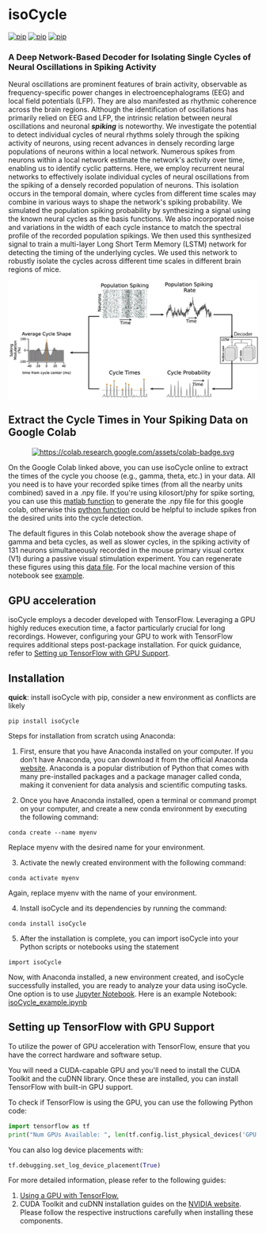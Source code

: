 # isoCycle
<!-- [![preprint](https://img.shields.io/badge/preprint-bioRxiv-blue)]() -->
[![pip](https://img.shields.io/badge/your%20data-googleColab-orange)](https://colab.research.google.com/github/esiabri/isoCycle/blob/main/isoCycle_yourData_Colab.ipynb)
[![pip](https://img.shields.io/badge/pip%20install-PyPI-yellow)](https://pypi.org/project/isoCycle/)
[![pip](https://img.shields.io/badge/poster-isoCycle-blue)](https://github.com/esiabri/isoCycle/blob/main/isoCycle/files/isoCyclePoster.pdf)

### A Deep Network-Based Decoder for Isolating Single Cycles of Neural Oscillations in Spiking Activity

<!-- <p align="justify"> -->
Neural oscillations are prominent features of brain activity, observable as frequency-specific power changes in electroencephalograms (EEG) and local field potentials (LFP). They are also manifested as rhythmic coherence across the brain regions. Although the identification of oscillations has primarily relied on EEG and LFP, the intrinsic relation between neural oscillations and neuronal ***spiking*** is noteworthy. We investigate the potential to detect individual cycles of neural rhythms solely through the spiking activity of neurons, using recent advances in densely recording large populations of neurons within a local network. Numerous spikes from neurons within a local network estimate the network's activity over time, enabling us to identify cyclic patterns. Here, we employ recurrent neural networks to effectively isolate individual cycles of neural oscillations from the spiking of a densely recorded population of neurons. This isolation occurs in the temporal domain, where cycles from different time scales may combine in various ways to shape the network's spiking probability. We simulated the population spiking probability by synthesizing a signal using the known neural cycles as the basis functions. We also incorporated noise and variations in the width of each cycle instance to match the spectral profile of the recorded population spikings.  We then used this synthesized signal to train a multi-layer Long Short Term Memory (LSTM) network for detecting the timing of the underlying cycles. We used this network to robustly isolate the cycles across different time scales in different brain regions of mice.
<!-- </p> -->

<p align="center">
  <img alt="https://github.com/esiabri/isoCycle/blob/main/isoCycle/files/decoder_schematics.jpg" src="https://github.com/esiabri/isoCycle/blob/main/isoCycle/files/decoder_schematics.jpg" align="center" style="pointer-events: auto;" width="600px"/>
</a>

<!--<p align="center">
  <img alt="https://github.com/esiabri/isoCycle/blob/main/isoCycle/files/gammaCycleAvgShape.png" src="https://github.com/esiabri/isoCycle/blob/main/isoCycle/files/gammaCycleAvgShape.png" align="center" style="pointer-events: auto;" width="600px"/>
</a>-->



## Extract the Cycle Times in Your Spiking Data on Google Colab
<p align="center">
<a class="new-tab-link" href="https://colab.research.google.com/github/esiabri/isoCycle/blob/main/isoCycle_yourData_Colab.ipynb" target="_blank" style="pointer-events: none;">
  <img alt="https://colab.research.google.com/assets/colab-badge.svg" src="https://colab.research.google.com/assets/colab-badge.svg" align="center" style="pointer-events: auto;" width="250px"/>
</a>

On the Google Colab linked above, you can use isoCycle online to extract the times of the cycle you choose (e.g., gamma, theta, etc.) in your data. All you need is to have your recorded spike times (from all the nearby units combined) saved in a .npy file. If you're using kilosort/phy for spike sorting, you can use this [matlab function](https://github.com/esiabri/isoCycle/blob/main/isoCycle/files/isoCycleInput_build.m) to generate the .npy file for this google colab, otherwise this [python function](https://github.com/esiabri/isoCycle/blob/main/isoCycle/decoder.py#L646) could be helpful to include spikes fron the desired units into the cycle detection.</p>

The default figures in this Colab notebook show the average shape of gamma and beta cycles, as well as slower cycles, in the spiking activity of 131 neurons simultaneously recorded in the mouse primary visual cortex (V1) during a passive visual stimulation experiment. You can regenerate these figures using this [data file](https://drive.google.com/file/d/1USRsBorZa9iL2ukuZJOt5P8Eu8tZL3aJ/view?usp=sharing). For the local machine version of this notebook see [example](https://github.com/esiabri/isoCycle/tree/main/isoCycle/example).</p>

## GPU acceleration
isoCycle employs a decoder developed with TensorFlow. Leveraging a GPU highly reduces execution time, a factor particularly crucial for long recordings. However, configuring your GPU to work with TensorFlow requires additional steps post-package installation. For quick guidance, refer to [Setting up TensorFlow with GPU Support](#setting-up-tensorflow-with-gpu-support). 
    
## Installation
<p>
  
**quick**: install isoCycle with pip, consider a new environment as conflicts are likely

```buildoutcfg
pip install isoCycle
```

Steps for installation from scratch using Anaconda:

1. First, ensure that you have Anaconda installed on your computer. If you don't have Anaconda, you can download it from the official Anaconda [website](https://www.anaconda.com/downloads). Anaconda is a popular distribution of Python that comes with many pre-installed packages and a package manager called conda, making it convenient for data analysis and scientific computing tasks.

2. Once you have Anaconda installed, open a terminal or command prompt on your computer, and create a new conda environment by executing the following command:
```buildoutcfg
conda create --name myenv
```
Replace myenv with the desired name for your environment.

3. Activate the newly created environment with the following command:
```buildoutcfg
conda activate myenv
```
Again, replace myenv with the name of your environment.

4. Install isoCycle and its dependencies by running the command:
```buildoutcfg
conda install isoCycle
```
5. After the installation is complete, you can import isoCycle into your Python scripts or notebooks using the statement
```buildoutcfg
import isoCycle
```

Now, with Anaconda installed, a new environment created, and isoCycle successfully installed, you are ready to analyze your data using isoCycle. One option is to use [Jupyter Notebook](https://jupyter.org/try-jupyter/retro/notebooks/?path=notebooks/Intro.ipynb). Here is an example Notebook: [isoCycle_example.ipynb](https://github.com/esiabri/isoCycle/blob/main/isoCycle/example/isoCycle_example.ipynb)
</p>

## Setting up TensorFlow with GPU Support

To utilize the power of GPU acceleration with TensorFlow, ensure that you have the correct hardware and software setup. 

You will need a CUDA-capable GPU and you'll need to install the CUDA Toolkit and the cuDNN library. Once these are installed, you can install TensorFlow with built-in GPU support.

To check if TensorFlow is using the GPU, you can use the following Python code:

```python
import tensorflow as tf
print("Num GPUs Available: ", len(tf.config.list_physical_devices('GPU')))
```
  
You can also log device placements with:
  
```python
tf.debugging.set_log_device_placement(True)
```
  
For more detailed information, please refer to the following guides:

1. [Using a GPU with TensorFlow.](https://www.tensorflow.org/guide/gpu)
2. CUDA Toolkit and cuDNN installation guides on the [NVIDIA website](https://developer.nvidia.com/cuda-toolkit).
Please follow the respective instructions carefully when installing these components.

